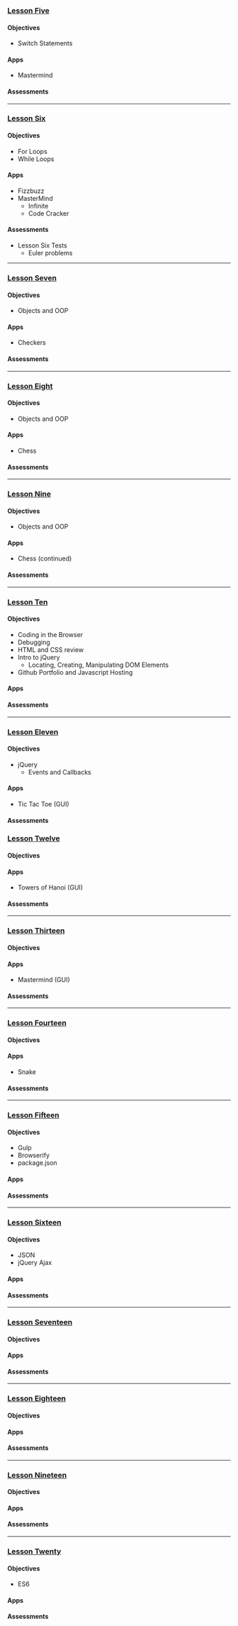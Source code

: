 ### [Lesson Five](https://github.com/mistakevin/HTMLIntermediateSection2/blob/master/LessonFive.md)
#### Objectives
* Switch Statements

#### Apps
  * Mastermind

#### Assessments

----
### [Lesson Six](https://github.com/mistakevin/HTMLIntermediateSection2/blob/master/LessonSix.md)
#### Objectives
* For Loops
* While Loops

#### Apps
 * Fizzbuzz
 * MasterMind
   * Infinite
   * Code Cracker

#### Assessments
  * Lesson Six Tests
    * Euler problems

----
### [Lesson Seven](https://github.com/mistakevin/HTMLIntermediateSection2/blob/master/LessonSeven.md)
#### Objectives
* Objects and OOP

#### Apps
  * Checkers

#### Assessments

----
### [Lesson Eight](https://github.com/mistakevin/HTMLIntermediateSection2/blob/master/LessonEight.md)
#### Objectives
* Objects and OOP

#### Apps
  * Chess

#### Assessments

----
### [Lesson Nine](https://github.com/mistakevin/HTMLIntermediateSection2/blob/master/LessonNine.md)
#### Objectives
* Objects and OOP

#### Apps
  * Chess (continued)

#### Assessments

----
### [Lesson Ten](https://github.com/mistakevin/HTMLIntermediateSection2/blob/master/LessonTen.md)
#### Objectives
* Coding in the Browser
* Debugging
* HTML and CSS review
* Intro to jQuery
  * Locating, Creating, Manipulating DOM Elements
* Github Portfolio and Javascript Hosting

#### Apps

#### Assessments

----
### [Lesson Eleven](https://github.com/mistakevin/HTMLIntermediateSection2/blob/master/LessonEleven.md)
#### Objectives
* jQuery
  * Events and Callbacks

#### Apps
  * Tic Tac Toe (GUI)

#### Assessments

### [Lesson Twelve](https://github.com/mistakevin/HTMLIntermediateSection2/blob/master/LessonTwelve.md)
#### Objectives

#### Apps
  * Towers of Hanoi (GUI)

#### Assessments

----
### [Lesson Thirteen](https://github.com/mistakevin/HTMLIntermediateSection2/blob/master/LessonThirteen.md)
#### Objectives

#### Apps
  * Mastermind (GUI)

#### Assessments

----
### [Lesson Fourteen](https://github.com/mistakevin/HTMLIntermediateSection2/blob/master/LessonFourteen.md)
#### Objectives

#### Apps
  * Snake

#### Assessments

----
### [Lesson Fifteen](https://github.com/mistakevin/HTMLIntermediateSection2/blob/master/LessonFifteen.md)
#### Objectives
* Gulp
* Browserify
* package.json

#### Apps

#### Assessments

----
### [Lesson Sixteen](https://github.com/mistakevin/HTMLIntermediateSection2/blob/master/LessonSixteen.md)
#### Objectives
* JSON
* jQuery Ajax

#### Apps

#### Assessments

----
### [Lesson Seventeen](https://github.com/mistakevin/HTMLIntermediateSection2/blob/master/LessonSeventeen.md)
#### Objectives

#### Apps

#### Assessments

----
### [Lesson Eighteen](https://github.com/mistakevin/HTMLIntermediateSection2/blob/master/LessonEighteen.md)
#### Objectives

#### Apps

#### Assessments

----
### [Lesson Nineteen](https://github.com/mistakevin/HTMLIntermediateSection2/blob/master/LessonNineteen.md)
#### Objectives

#### Apps

#### Assessments

----
### [Lesson Twenty](https://github.com/mistakevin/HTMLIntermediateSection2/blob/master/LessonTwenty.md)
#### Objectives
* ES6

#### Apps

#### Assessments
